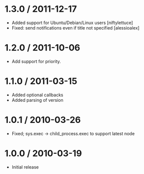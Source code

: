
1.3.0 / 2011-12-17 
==================

  * Added support for Ubuntu/Debian/Linux users [niftylettuce]
  * Fixed: send notifications even if title not specified [alessioalex]

1.2.0 / 2011-10-06 
==================

  * Add support for priority.

1.1.0 / 2011-03-15 
==================

  * Added optional callbacks
  * Added parsing of version

1.0.1 / 2010-03-26
==================

  * Fixed; sys.exec -> child_process.exec to support latest node

1.0.0 / 2010-03-19
==================
  
  * Initial release
